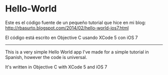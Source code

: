 Hello-World
===========

Este es el código fuente de un pequeño tutorial que hice en mi blog: 
http://rbasurto.blogspot.com/2014/02/hello-world-ios7.html

El código está escrito en Objective C usando XCode 5 con iOS 7

-------------------------------------------------------------

This is a very simple Hello World app I've made for a simple
tutorial in Spanish, however the code is universal.

It's written in Objective C with XCode 5 and iOS 7
